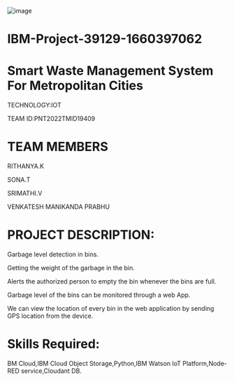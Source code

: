 ![image](https://user-images.githubusercontent.com/90848419/201461843-b4f8fc7b-1cc2-42e0-a341-24412c8e253b.png)

# IBM-Project-39129-1660397062
# Smart Waste Management System For Metropolitan Cities


 TECHNOLOGY:IOT

TEAM ID:PNT2022TMID19409

# TEAM MEMBERS

RITHANYA.K

SONA.T

SRIMATHI.V

VENKATESH MANIKANDA PRABHU

# PROJECT DESCRIPTION:

Garbage level detection in bins.

Getting the weight of the garbage in the bin.

Alerts the authorized person to empty the bin whenever the bins are full.

Garbage level of the bins can be monitored through a web App.

We can view the location of every bin in the web application by sending GPS location from the device.

# Skills Required:

BM Cloud,IBM Cloud Object Storage,Python,IBM Watson IoT Platform,Node-RED service,Cloudant DB.
